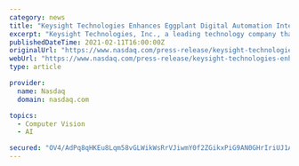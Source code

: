 ```yaml
---
category: news
title: "Keysight Technologies Enhances Eggplant Digital Automation Intelligence Platform with High-Speed Computer Vision"
excerpt: "Keysight Technologies, Inc., a leading technology company that helps enterprises, service providers and governments accelerate innovation to connect and secure the world, announced the latest release of the Eggplant Digital Automation Intelligence platform that enables organizations to automate the testing of high-speed applications"
publishedDateTime: 2021-02-11T16:00:00Z
originalUrl: "https://www.nasdaq.com/press-release/keysight-technologies-enhances-eggplant-digital-automation-intelligence-platform-with"
webUrl: "https://www.nasdaq.com/press-release/keysight-technologies-enhances-eggplant-digital-automation-intelligence-platform-with"
type: article

provider:
  name: Nasdaq
  domain: nasdaq.com

topics:
  - Computer Vision
  - AI

secured: "OV4/AdPq8qHKEu8Lqm58vGLWikWsRrVJiwmY0f2ZGikxPiG9AN0GHrIriUJ1AAXbt9hWK1nbcEhJvdCazAR2hAAbSLvkzDXxxdni1dKDTVu6nW2ll6FFyG6TXdHsmd+3sSjFF4Ihe/aPfgT5b1Vw8aUfyMHQwpvJavs3oEg4tJa791brYfhyllh/P8wLTJYMIAdh14akSJFYz4AlzhtQF8KaTwADd68gceCtUShJ4sAzQADjF3c2O7n27QprS8N5nWk/ZPcjyLUbzzo0SF8HlbaaGAI8Nw6CymLj7KHGIzSduJk0Xk8O790CayE1iyyF37HuWBZRGz1TRG+i0ElVcoFgjOHFZNV020tlVC1fmSM=;A1ni/oiIFWYS4qQ/hEL4TQ=="
---
```


